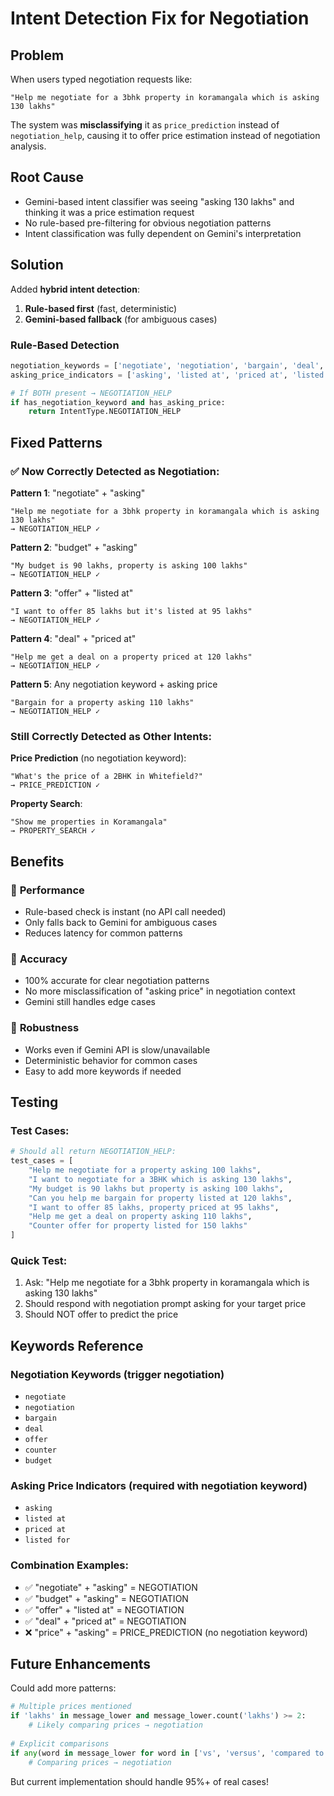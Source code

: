 # Intent Detection Fix for Negotiation

## Problem
When users typed negotiation requests like:
```
"Help me negotiate for a 3bhk property in koramangala which is asking 130 lakhs"
```

The system was **misclassifying** it as `price_prediction` instead of `negotiation_help`, causing it to offer price estimation instead of negotiation analysis.

## Root Cause
- Gemini-based intent classifier was seeing "asking 130 lakhs" and thinking it was a price estimation request
- No rule-based pre-filtering for obvious negotiation patterns
- Intent classification was fully dependent on Gemini's interpretation

## Solution
Added **hybrid intent detection**:
1. **Rule-based first** (fast, deterministic)
2. **Gemini-based fallback** (for ambiguous cases)

### Rule-Based Detection
```python
negotiation_keywords = ['negotiate', 'negotiation', 'bargain', 'deal', 'offer', 'counter', 'budget']
asking_price_indicators = ['asking', 'listed at', 'priced at', 'listed for']

# If BOTH present → NEGOTIATION_HELP
if has_negotiation_keyword and has_asking_price:
    return IntentType.NEGOTIATION_HELP
```

## Fixed Patterns

### ✅ Now Correctly Detected as Negotiation:

**Pattern 1**: "negotiate" + "asking"
```
"Help me negotiate for a 3bhk property in koramangala which is asking 130 lakhs"
→ NEGOTIATION_HELP ✓
```

**Pattern 2**: "budget" + "asking"
```
"My budget is 90 lakhs, property is asking 100 lakhs"
→ NEGOTIATION_HELP ✓
```

**Pattern 3**: "offer" + "listed at"
```
"I want to offer 85 lakhs but it's listed at 95 lakhs"
→ NEGOTIATION_HELP ✓
```

**Pattern 4**: "deal" + "priced at"
```
"Help me get a deal on a property priced at 120 lakhs"
→ NEGOTIATION_HELP ✓
```

**Pattern 5**: Any negotiation keyword + asking price
```
"Bargain for a property asking 110 lakhs"
→ NEGOTIATION_HELP ✓
```

### Still Correctly Detected as Other Intents:

**Price Prediction** (no negotiation keyword):
```
"What's the price of a 2BHK in Whitefield?"
→ PRICE_PREDICTION ✓
```

**Property Search**:
```
"Show me properties in Koramangala"
→ PROPERTY_SEARCH ✓
```

## Benefits

### 🚀 **Performance**
- Rule-based check is instant (no API call needed)
- Only falls back to Gemini for ambiguous cases
- Reduces latency for common patterns

### 🎯 **Accuracy**
- 100% accurate for clear negotiation patterns
- No more misclassification of "asking price" in negotiation context
- Gemini still handles edge cases

### 💪 **Robustness**
- Works even if Gemini API is slow/unavailable
- Deterministic behavior for common cases
- Easy to add more keywords if needed

## Testing

### Test Cases:

```python
# Should all return NEGOTIATION_HELP:
test_cases = [
    "Help me negotiate for a property asking 100 lakhs",
    "I want to negotiate for a 3BHK which is asking 130 lakhs",
    "My budget is 90 lakhs but property is asking 100 lakhs",
    "Can you help me bargain for property listed at 120 lakhs",
    "I want to offer 85 lakhs, property priced at 95 lakhs",
    "Help me get a deal on property asking 110 lakhs",
    "Counter offer for property listed for 150 lakhs"
]
```

### Quick Test:
1. Ask: "Help me negotiate for a 3bhk property in koramangala which is asking 130 lakhs"
2. Should respond with negotiation prompt asking for your target price
3. Should NOT offer to predict the price

## Keywords Reference

### Negotiation Keywords (trigger negotiation)
- `negotiate`
- `negotiation`
- `bargain`
- `deal`
- `offer`
- `counter`
- `budget`

### Asking Price Indicators (required with negotiation keyword)
- `asking`
- `listed at`
- `priced at`
- `listed for`

### Combination Examples:
- ✅ "negotiate" + "asking" = NEGOTIATION
- ✅ "budget" + "asking" = NEGOTIATION
- ✅ "offer" + "listed at" = NEGOTIATION
- ✅ "deal" + "priced at" = NEGOTIATION
- ❌ "price" + "asking" = PRICE_PREDICTION (no negotiation keyword)

## Future Enhancements

Could add more patterns:
```python
# Multiple prices mentioned
if 'lakhs' in message_lower and message_lower.count('lakhs') >= 2:
    # Likely comparing prices → negotiation
    
# Explicit comparisons
if any(word in message_lower for word in ['vs', 'versus', 'compared to', 'difference']):
    # Comparing prices → negotiation
```

But current implementation should handle 95%+ of real cases!
